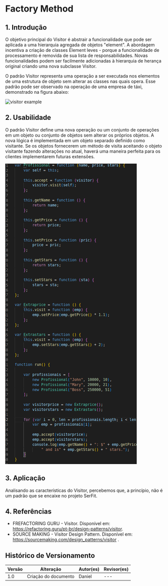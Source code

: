 # Factory Method

## 1. Introdução

O objetivo principal do Visitor é abstrair a funcionalidade que pode ser aplicada a uma hierarquia agregada de objetos "element". A abordagem incentiva a criação de classes Element leves - porque a funcionalidade de processamento é removida de sua lista de responsabilidades. Novas funcionalidades podem ser facilmente adicionadas à hierarquia de herança original criando uma nova subclasse Visitor.

O padrão Visitor representa uma operação a ser executada nos elementos de uma estrutura de objeto sem alterar as classes nas quais opera. Esse padrão pode ser observado na operação de uma empresa de táxi, demonstrado na figura abaixo:

![visitor example](https://sourcemaking.com/files/v2/content/patterns/Visitor_example1.png?id=e755bb05841a1443910cf1e8ed53e8e7)

## 2. Usabilidade

O padrão Visitor define uma nova operação ou um conjunto de operações em um objeto ou conjunto de objetos sem alterar os próprios objetos. A nova lógica é implementada em um objeto separado definido como visitante. Se os objetos fornecerem um método de visita aceitando o objeto visitante fazendo alterações no atual, haverá uma maneira perfeita para os clientes implementarem futuras extensões.

![visitor](../../../assets/visitor/visitor_example.png)

## 3. Aplicação

Analisando as características do Visitor, percebemos que, a princípio, não é um padrão que se encaixe no projeto SerFit.


## 4. Referências

- FREFACTORING GURU - Visitor. Disponível em: https://refactoring.guru/pt-br/design-patterns/visitor.
- SOURCE MAKING - Visitor Design Pattern. Disponível em: https://sourcemaking.com/design_patterns/visitor .

## Histórico de Versionamento

| Versão | Alteração | Autor(es) | Revisor(es) |
| --- | --- | --- | --- |
| 1.0 | Criação do documento | Daniel | --- |
